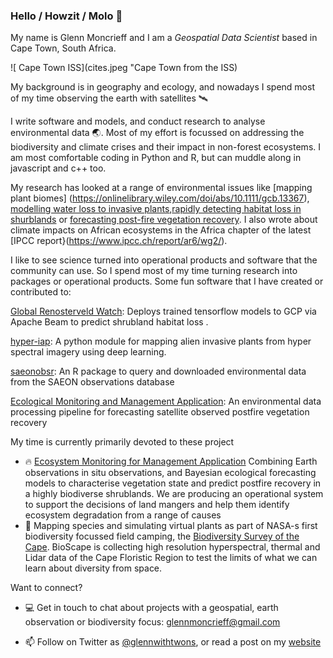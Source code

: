 ### Hello / Howzit / Molo 👋

My name is Glenn Moncrieff and I am a *Geospatial Data Scientist* based in Cape Town, South Africa.

![ Cape Town ISS](cites.jpeg "Cape Town from the ISS)

My background is in geography and ecology, and nowadays I spend most of my time observing the earth with satellites 🛰️

I write software and models, and conduct research to analyse environmental data 🌏. Most of my effort is focussed on addressing the biodiversity and climate crises and their impact in non-forest ecosystems. I am most comfortable coding in Python and R, but can muddle along in javascript and c++ too.

My research has looked at a range of environmental	issues like [mapping plant biomes] (https://onlinelibrary.wiley.com/doi/abs/10.1111/gcb.13367), [modelling water loss to invasive plants](https://onlinelibrary.wiley.com/doi/abs/10.1002/hyp.14161),[rapidly detecting habitat loss in shurblands](https://www.mdpi.com/2072-4292/14/12/2766) or [forecasting post-fire vegetation recovery](https://www.sciencedirect.com/science/article/pii/S092427162030143X). I also wrote about climate impacts on African ecosystems in the Africa chapter of the latest [IPCC report}(https://www.ipcc.ch/report/ar6/wg2/).

I like to see science turned into operational products and software that the community can use. So I spend most of my time turning research into packages or operational products. Some fun software that I have created or contributed to:

[Global Renosterveld Watch](https://github.com/mgietzmann/global_renosterveld_watch): Deploys trained tensorflow models to GCP via Apache Beam to predict shrubland habitat loss .

[hyper-iap](https://github.com/GMoncrieff/hyper-iap): A python module for mapping alien invasive plants from hyper spectral imagery using deep learning.
  
[saeonobsr](https://github.com/GMoncrieff/saeonobsr): An R package to query and downloaded environmental data from the SAEON observations database

[Ecological Monitoring and Management Application](https://github.com/AdamWilsonLab/emma_envdata): An environmental data processing pipeline for forecasting satellite observed postfire vegetation recovery


My time is currently primarily devoted to these project

- 🔥 [Ecosystem Monitoring for Management Application](www.emma.eco)
 Combining Earth observations in situ observations, and Bayesian ecological forecasting models to characterise vegetation state and predict postfire recovery in a highly biodiverse shrublands. We are producing an operational system to support the decisions of land mangers and help them identify ecosystem degradation from a range of causes
-  🌈 Mapping species and simulating virtual plants as part of NASA-s first biodiversity focussed field camping, the [Biodiversity Survey of the Cape](https://bioscape.io). BioScape is collecting high resolution hyperspectral, thermal and Lidar data of the Cape Floristic Region to test the limits of what we can learn  about diversity from space.

Want to connect?

- 💻 Get in touch to chat about projects with a geospatial, earth observation or biodiversity focus: <glennmoncrieff@gmail.com>

- 📫 Follow on Twitter as [@glennwithtwons](https://twitter.com/Glennwithtwons), or read a post on my [website](https://gmoncrieff.github.io/)

